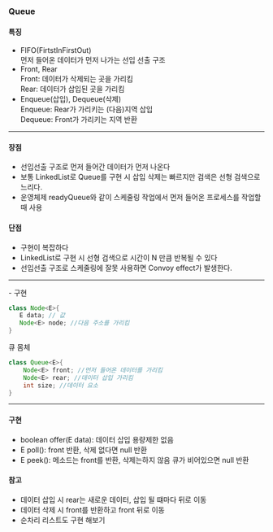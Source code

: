 ### Queue
#### 특징
- FIFO(FirtstInFirstOut)<br>먼저 들어온 데이터가 먼저 나가는 선입 선출 구조
- Front, Rear <br> Front: 데이터가 삭제되는 곳을 가리킴 <br> Rear: 데이터가 삽입된 곳을 가리킴 
- Enqueue(삽입), Dequeue(삭제)<br> Enqueue: Rear가 가리키는 (다음)지역 삽입<br>
 Dequeue: Front가 가리키는 지역 반환
----
#### 장점
- 선입선출 구조로 먼저 들어간 데이터가 먼저 나온다
- 보통 LinkedList로 Queue를 구현 시 삽입 삭제는 빠르지만
검색은 선형 검색으로 느리다.
- 운영체제 readyQueue와 같이 스케줄링 작업에서
먼저 들어온 프로세스를 작업할 때 사용


#### 단점
- 구현이 복잡하다
- LinkedList로 구현 시 선형 검색으로 시간이 N 만큼 반복될 수 있다
-  선입선출 구조로 스케줄링에 잘못 사용하면 Convoy effect가 발생한다.

<hr>
- 구현 

``` JAVA
class Node<E>{
   E data; // 값
   Node<E> node; //다음 주소를 가리킴
}
```

큐 몸체

```JAVA
class Queue<E>{
    Node<E> front; //먼저 들어온 데이터를 가리킴
    Node<E> rear; //데이터 삽입 가리킴
    int size; //데이터 요소
}
```
---
#### 구현
- boolean offer(E data): 데이터 삽입 용량제한 없음
- E poll(): front 반환, 삭제 없다면 null 반환
- E peek(): 메소드는 front를 반환, 삭제는하지 않음 큐가 비어있으면 null 반환

#### 참고
- 데이터 삽입 시 rear는 새로운 데이터, 삽입 될 떄마다 뒤로 이동
- 데이터 삭제 시 front를 반환하고 front 뒤로 이동
- 순차리 리스트도 구현 해보기